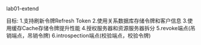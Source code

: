 lab01-extend

目标:
1.支持刷新令牌Refresh Token
2.使用关系数据库存储令牌和客户信息
3.使用缓存Cache存储令牌提升性能
4.授权服务器和资源服务器拆分
5.revoke端点(吊销端点，吊销令牌)
6.introspection端点(校验端点，校验令牌)
